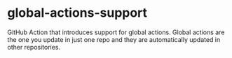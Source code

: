 # global-actions-support
GitHub Action that introduces support for global actions. Global actions are the one you update in just one repo and they are automatically updated in other repositories.
